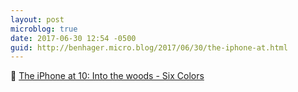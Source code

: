```yaml
---
layout: post
microblog: true
date: 2017-06-30 12:54 -0500
guid: http://benhager.micro.blog/2017/06/30/the-iphone-at.html
---
```

📱 [The iPhone at 10: Into the woods - Six Colors](https://sixcolors.com/post/2017/06/the-iphone-at-10-into-the-woods/)
